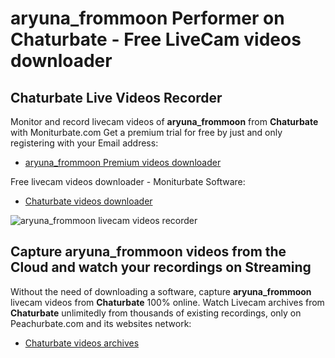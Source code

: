 # aryuna_frommoon Performer on Chaturbate - Free LiveCam videos downloader

## Chaturbate Live Videos Recorder

Monitor and record livecam videos of **aryuna_frommoon** from **Chaturbate** with Moniturbate.com
Get a premium trial for free by just and only registering with your Email address:
* [aryuna_frommoon Premium videos downloader](https://moniturbate.com/request-demo-licence-key.html)

Free livecam videos downloader - Moniturbate Software:
* [Chaturbate videos downloader](https://moniturbate.com/moniturbate-download-software.html)

![aryuna_frommoon livecam videos recorder](https://peachurnet.com/templates/moniturbate-software.png)


## Capture aryuna_frommoon videos from the Cloud and watch your recordings on Streaming

Without the need of downloading a software, capture **aryuna_frommoon** livecam videos from **Chaturbate** 100% online.
Watch Livecam archives from **Chaturbate** unlimitedly from thousands of existing recordings, only on Peachurbate.com and its websites network:
* [Chaturbate videos archives](https://peachurnet.com/)